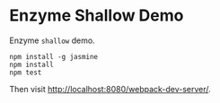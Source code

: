 Enzyme Shallow Demo
===================

Enzyme `shallow` demo.

```
npm install -g jasmine
npm install
npm test
```

Then visit <http://localhost:8080/webpack-dev-server/>.
